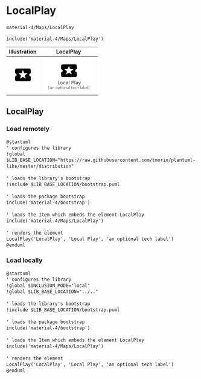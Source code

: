 # LocalPlay


```text
material-4/Maps/LocalPlay
```

```text
include('material-4/Maps/LocalPlay')
```



| Illustration | LocalPlay |
| :---: | :---: |
| ![illustration for Illustration](../../material-4/Maps/LocalPlay.png) | ![illustration for LocalPlay](../../material-4/Maps/LocalPlay.Local.png) |




## LocalPlay

### Load remotely
```plantuml
@startuml
' configures the library
!global $LIB_BASE_LOCATION="https://raw.githubusercontent.com/tmorin/plantuml-libs/master/distribution"

' loads the library's bootstrap
!include $LIB_BASE_LOCATION/bootstrap.puml

' loads the package bootstrap
include('material-4/bootstrap')

' loads the Item which embeds the element LocalPlay
include('material-4/Maps/LocalPlay')

' renders the element
LocalPlay('LocalPlay', 'Local Play', 'an optional tech label')
@enduml
```

### Load locally
```plantuml
@startuml
' configures the library
!global $INCLUSION_MODE="local"
!global $LIB_BASE_LOCATION="../.."

' loads the library's bootstrap
!include $LIB_BASE_LOCATION/bootstrap.puml

' loads the package bootstrap
include('material-4/bootstrap')

' loads the Item which embeds the element LocalPlay
include('material-4/Maps/LocalPlay')

' renders the element
LocalPlay('LocalPlay', 'Local Play', 'an optional tech label')
@enduml
```

